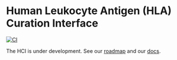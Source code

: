 # Human Leukocyte Antigen (HLA) Curation Interface

[![CI](https://github.com/clingen/stanford-hci/actions/workflows/check.yml/badge.svg)](https://github.com/clingen/stanford-hci/actions)

The HCI is under development. See our [roadmap](https://github.com/ClinGen/stanford-hci/issues/1)
and our [docs](./doc).
